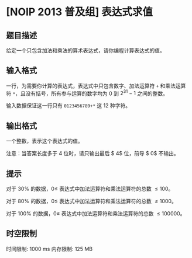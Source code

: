 # [NOIP 2013 普及组] 表达式求值

## 题目描述

给定一个只包含加法和乘法的算术表达式，请你编程计算表达式的值。


## 输入格式

一行，为需要你计算的表达式，表达式中只包含数字、加法运算符 `+` 和乘法运算符 `*`，且没有括号，所有参与运算的数字均为 $0$ 到   $2^{31}-1$ 之间的整数。  

输入数据保证这一行只有 `0123456789+*` 这 $12$ 种字符。


## 输出格式

一个整数，表示这个表达式的值。  

注意：当答案长度多于 $4$ 位时，请只输出最后 $ 4$ 位，前导 $ 0$ 不输出。


## 提示

对于 $30\%$ 的数据，$0≤$ 表达式中加法运算符和乘法运算符的总数 $≤100$。

对于 $80\%$ 的数据，$0≤$ 表达式中加法运算符和乘法运算符的总数 $≤1000$。

对于 $100\%$ 的数据，$0≤$ 表达式中加法运算符和乘法运算符的总数 $≤100000$。


## 时空限制

时间限制: 1000 ms
内存限制: 125 MB
